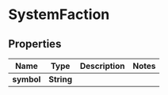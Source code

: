 

# SystemFaction


## Properties

| Name | Type | Description | Notes |
|------------ | ------------- | ------------- | -------------|
|**symbol** | **String** |  |  |



